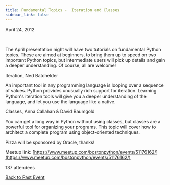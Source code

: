 ```yaml
---
title: Fundamental Topics -  Iteration and Classes
sidebar_link: false
---
```


April 24, 2012


   

The April presentation night will have two tutorials on fundamental Python topics. These are aimed at beginners, to bring them up to speed on two important Python topics, but intermediate users will pick up details and gain a deeper understanding. Of course, all are welcome!

Iteration, Ned Batchelder

An important tool in any programming language is looping over a sequence of values. Python provides unusually rich support for iteration. Learning Python's iteration tools will give you a deeper understanding of the language, and let you use the language like a native.

Classes, Anna Callahan & David Baumgold

You can get a long way in Python without using classes, but classes are a powerful tool for organizing your programs. This topic will cover how to architect a complete program using object-oriented techniques.

Pizza will be sponsored by Oracle, thanks!


Meetup link: [https://www.meetup.com/bostonpython/events/51176162/](https://www.meetup.com/bostonpython/events/51176162/)

137 attendees

[Back to Past Event](past-events.md)